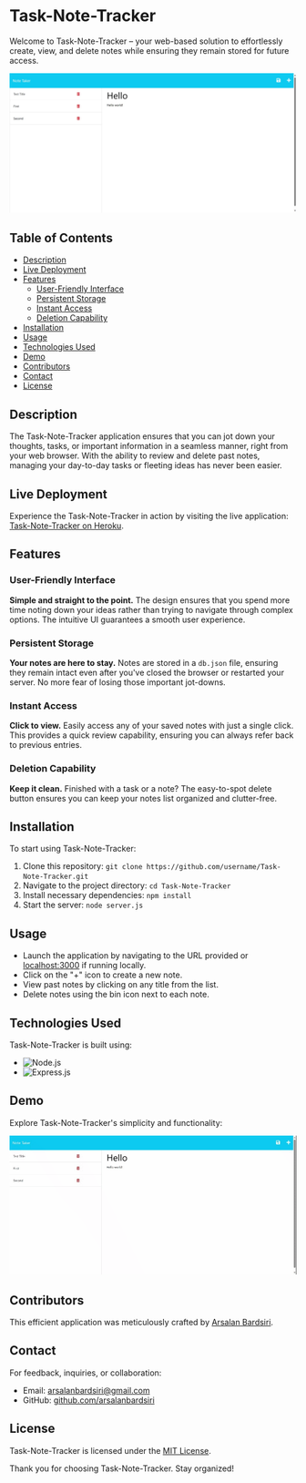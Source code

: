 # Task-Note-Tracker

Welcome to Task-Note-Tracker – your web-based solution to effortlessly create, view, and delete notes while ensuring they remain stored for future access.

![Task-Note-Tracker Screenshot](./assets/imgs/preview.png)

## Table of Contents

- [Description](#description)
- [Live Deployment](#live-deployment)
- [Features](#features)
  - [User-Friendly Interface](#user-friendly-interface)
  - [Persistent Storage](#persistent-storage)
  - [Instant Access](#instant-access)
  - [Deletion Capability](#deletion-capability)
- [Installation](#installation)
- [Usage](#usage)
- [Technologies Used](#technologies-used)
- [Demo](#demo)
- [Contributors](#contributors)
- [Contact](#contact)
- [License](#license)

## Description

The Task-Note-Tracker application ensures that you can jot down your thoughts, tasks, or important information in a seamless manner, right from your web browser. With the ability to review and delete past notes, managing your day-to-day tasks or fleeting ideas has never been easier.

## Live Deployment

Experience the Task-Note-Tracker in action by visiting the live application: [Task-Note-Tracker on Heroku](https://task-note-tracker-f1ff83d55715.herokuapp.com/).

## Features

### User-Friendly Interface

**Simple and straight to the point.** The design ensures that you spend more time noting down your ideas rather than trying to navigate through complex options. The intuitive UI guarantees a smooth user experience.

### Persistent Storage

**Your notes are here to stay.** Notes are stored in a `db.json` file, ensuring they remain intact even after you've closed the browser or restarted your server. No more fear of losing those important jot-downs.

### Instant Access

**Click to view.** Easily access any of your saved notes with just a single click. This provides a quick review capability, ensuring you can always refer back to previous entries.

### Deletion Capability

**Keep it clean.** Finished with a task or a note? The easy-to-spot delete button ensures you can keep your notes list organized and clutter-free.

## Installation

To start using Task-Note-Tracker:

1. Clone this repository: `git clone https://github.com/username/Task-Note-Tracker.git`
2. Navigate to the project directory: `cd Task-Note-Tracker`
3. Install necessary dependencies: `npm install`
4. Start the server: `node server.js`

## Usage

- Launch the application by navigating to the URL provided or [localhost:3000](http://localhost:3000) if running locally.
- Click on the "+" icon to create a new note.
- View past notes by clicking on any title from the list.
- Delete notes using the bin icon next to each note.

## Technologies Used

Task-Note-Tracker is built using:

- ![Node.js](https://img.shields.io/badge/Node.js-green?style=for-the-badge&logo=node.js)
- ![Express.js](https://img.shields.io/badge/Express.js-yellow?style=for-the-badge&logo=express)

## Demo

Explore Task-Note-Tracker's simplicity and functionality:

![Task-Note-Tracker Demo](./assets/imgs/demo.gif)

## Contributors

This efficient application was meticulously crafted by [Arsalan Bardsiri](https://github.com/arsalanbardsiri).

## Contact

For feedback, inquiries, or collaboration:

- Email: <arsalanbardsiri@gmail.com>
- GitHub: [github.com/arsalanbardsiri](https://github.com/arsalanbardsiri)

## License

Task-Note-Tracker is licensed under the [MIT License](LICENSE).

Thank you for choosing Task-Note-Tracker. Stay organized!